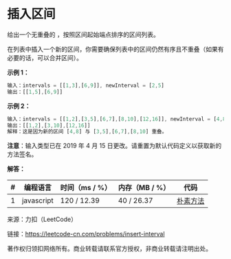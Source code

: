 # 插入区间

给出一个无重叠的 ，按照区间起始端点排序的区间列表。

在列表中插入一个新的区间，你需要确保列表中的区间仍然有序且不重叠（如果有必要的话，可以合并区间）。

**示例 1：**

``` javascript
输入：intervals = [[1,3],[6,9]], newInterval = [2,5]
输出：[[1,5],[6,9]]
```

**示例 2：**

``` javascript
输入：intervals = [[1,2],[3,5],[6,7],[8,10],[12,16]], newInterval = [4,8]
输出：[[1,2],[3,10],[12,16]]
解释：这是因为新的区间 [4,8] 与 [3,5],[6,7],[8,10] 重叠。
```

**注意**：输入类型已在 2019 年 4 月 15 日更改。请重置为默认代码定义以获取新的方法签名。

**解答：**

**#**|**编程语言**|**时间（ms / %）**|**内存（MB / %）**|**代码**
--|--|--|--|--
1|javascript|120 / 12.39|40 / 26.37|[朴素方法](./javascript/ac_v1.js)

来源：力扣（LeetCode）

链接：https://leetcode-cn.com/problems/insert-interval

著作权归领扣网络所有。商业转载请联系官方授权，非商业转载请注明出处。
